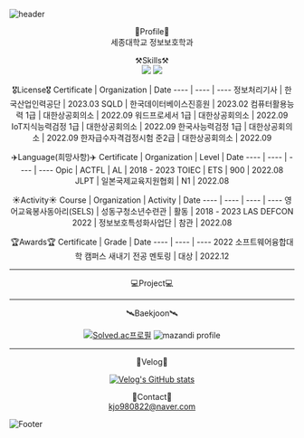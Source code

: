 ![header](https://capsule-render.vercel.app/api?type=waving&color=1E90FF&height=190&section=header&text=Juno's%20GitHub!&fontSize=80&fontColor=FFFFFF)
<div align="center">

🔎Profile🔎  
세종대학교 정보보호학과  
 
⚒️Skills⚒️   
<img src="https://img.shields.io/badge/Python-3776AB?style=for-the-badge&logo=Python&logoColor=white">
<img src="https://img.shields.io/badge/Spring-6DB33F?style=for-the-badge&logo=Spring&logoColor=white">   
 
🎖️License🎖️
Certificate | Organization | Date
---- | ---- | ----
정보처리기사 | 한국산업인력공단 | 2023.03
SQLD | 한국데이터베이스진흥원 | 2023.02
컴퓨터활용능력 1급 | 대한상공회의소 | 2022.09 
워드프로세서 1급 | 대한상공회의소 | 2022.09 
IoT지식능력검정 1급 | 대한상공회의소 | 2022.09 
한국사능력검정 1급 | 대한상공회의소 | 2022.09 
한자급수자격검정시험 준2급 | 대한상공회의소 | 2022.09   
 
✈️Language(희망사항)✈️
Certificate | Organization | Level | Date
---- | ---- | ---- | ----
Opic | ACTFL | AL | 2018 - 2023
TOIEC | ETS | 900 | 2022.08  
JLPT | 일본국제교육지원협회 | N1 | 2022.08
 
☀️Activity☀️
Course | Organization | Activity | Date
---- | ---- | ---- | ----
영어교육봉사동아리(SELS) | 성동구청소년수련관 | 활동 | 2018 - 2023
LAS DEFCON 2022 | 정보보호특성화사업단 | 참관 | 2022.08   
 
🏆Awards🏆
Certificate | Grade | Date
---- | ---- | ----
2022 소프트웨어융합대학 캠퍼스 새내기 전공 멘토링 | 대상 | 2022.12
  
---   
💻Project💻 
 
---   
🛰️Baekjoon🛰
 
[![Solved.ac프로필](http://mazassumnida.wtf/api/v2/generate_badge?boj=kjo980822)](https://solved.ac/kjo980822)
![mazandi profile](http://mazandi.herokuapp.com/api?handle=kjo980822&theme=dark)  
 
---  
🥗Velog🥗 
 
[![Velog's GitHub stats](https://velog-readme-stats.vercel.app/api?name=kjo980822)](https://velog.io/@kjo980822/velog)  
 
📨Contact📨  
kjo980822@naver.com
 
</div>

![Footer](https://capsule-render.vercel.app/api?type=waving&color=1E90FF&height=110&section=footer)
